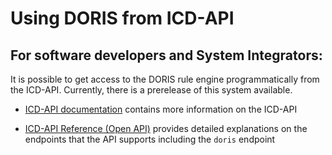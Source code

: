 # Using DORIS from ICD-API

## For software developers and System Integrators:

It is possible to get access to the DORIS rule engine programmatically from the ICD-API. Currently, there is a prerelease of this system available.


- [ICD-API documentation](https://icd.who.int/docs/icd-api/APIDoc-Version2/) contains more information on the ICD-API

- [ICD-API Reference (Open API)](https://id.who.int/swagger/index.html) provides detailed explanations on the endpoints that the API supports including the `doris` endpoint 
